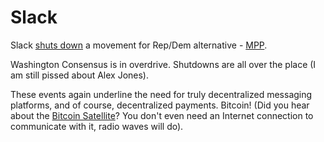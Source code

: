 # Slack

Slack [shuts
down](https://mobile.twitter.com/nick_brana/status/1076130399116505088)
a movement for Rep/Dem alternative - [MPP](https://www.forapeoplesparty.org).

Washington Consensus is in overdrive. Shutdowns are all over the
place (I am still pissed about Alex Jones).

These events again underline the need for truly decentralized
messaging platforms, and of course, decentralized payments. Bitcoin!
(Did you hear about the [Bitcoin
Satellite](https://cointelegraph.com/news/bitcoin-from-space-blockstream-cso-explains-its-satellite-services)?
You don't even need an Internet connection to communicate with it,
radio waves will do).


